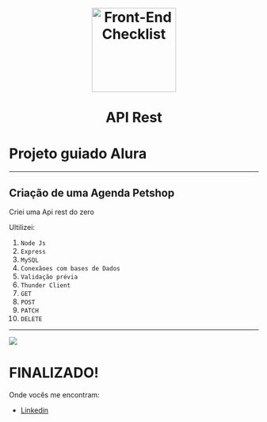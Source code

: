 <h1 align="center">
  <br>
 <img src="https://img.icons8.com/nolan/64/api.png"alt="Front-End Checklist" width="170">
  <br>
    <br>
        API Rest
  <br>
</h1>


# Projeto guiado Alura




---

## Criação de uma Agenda Petshop

Criei uma Api rest do zero

Ultilizei:

1. `Node Js`
2. `Express`
3. `MySQL`
4. `Conexãoes com bases de Dados`
5. `Validação prévia`
6. `Thunder Client`
7. `GET`
8. `POST`
9. `PATCH`
10. `DELETE`

---




 

<img src="https://img.icons8.com/nolan/64/backend-development.png"/>








# FINALIZADO! 




 
  Onde vocês me encontram:
  - [Linkedin](https://www.linkedin.com/in/darielly-santos-2bab3b6b/)
